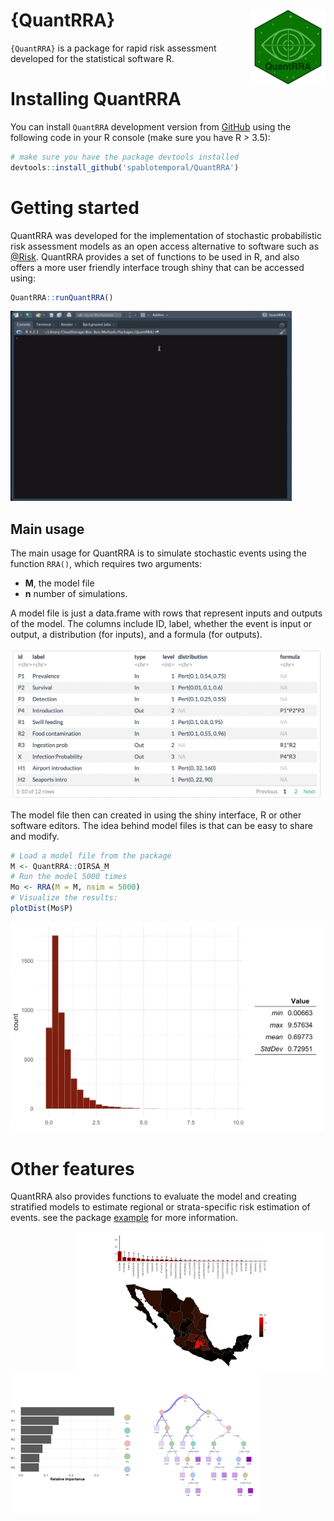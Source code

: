# {QuantRRA} <img src="img/Icon.png" align="right" alt="" width="120" />

`{QuantRRA}` is a package for rapid risk assessment developed for the statistical software R.

# Installing QuantRRA

You can install `QuantRRA` development version from [GitHub](https://github.com/jpablo91/QuantRRA) using the following code in your R console (make sure you have R > 3.5):

```r
# make sure you have the package devtools installed
devtools::install_github('spablotemporal/QuantRRA')
```

# Getting started

QuantRRA was developed for the implementation of stochastic probabilistic risk assessment models as an open access alternative to software such as [@Risk](https://www.palisade.com/risk/). QuantRRA provides a set of functions to be used in R, and also offers a more user friendly interface trough shiny that can be accessed using:

```r
QuantRRA::runQuantRRA()
```

<img src="img/RunQuantRRA.gif" alt="" width="450" />

## Main usage

The main usage for QuantRRA is to simulate stochastic events using the function `RRA()`, which requires two arguments:  
  
  - **M**, the model file
  - **n** number of simulations.  
  
A model file is just a data.frame with rows that represent inputs and outputs of the model. The columns include ID, label, whether the event is input or output, a distribution (for inputs), and a formula (for outputs).  

<img src="img/ModelFile.png" alt="" width="500" />

The model file then can created in using the shiny interface, R or other software editors. The idea behind model files is that can be easy to share and modify.  

```r
# Load a model file from the package
M <- QuantRRA::OIRSA_M
# Run the model 5000 times
Mo <- RRA(M = M, nsim = 5000)
# Visualize the results:
plotDist(Mo$P)
```

<img src="img/eventsOut.png" alt="" width="500" />

# Other features

QuantRRA also provides functions to evaluate the model and creating stratified models to estimate regional or strata-specific risk estimation of events. see the package [example](https://cadms-ucd.github.io/Teaching/224_Lab7.html) for more information.

<img src="img/Strata.png" align="right" alt="" width="400" />


<img src="img/SA.png" align="left" alt="" width="400" />






